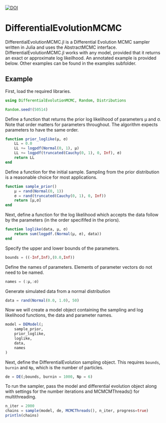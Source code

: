 [![DOI](https://zenodo.org/badge/DOI/10.5281/zenodo.5083368.svg)](https://doi.org/10.5281/zenodo.5083368)


# DifferentialEvolutionMCMC

DifferentialEvolutionMCMC.jl is a Differential Evolution MCMC sampler written in Julia and uses the AbstractMCMC interface. DifferentialEvolutionMCMC.jl works with any model, provided that it returns an exact or approximate log likeilhood. An annotated example is provided below. Other examples can be found in the examples subfolder.

## Example

First, load the required libraries.

```julia
using DifferentialEvolutionMCMC, Random, Distributions

Random.seed!(50514)
```

Define a function that returns the prior log likelihood of parameters μ and σ. Note
that order matters for parameters throughout. The algorithm expects parameters to have
the same order.

```julia
function prior_loglike(μ, σ)
    LL = 0.0
    LL += logpdf(Normal(0, 1), μ)
    LL += logpdf(truncated(Cauchy(0, 1), 0, Inf), σ)
    return LL
end
```

Define a function for the initial sample. Sampling from the prior distribution is
a reasonable choice for most applications.

```julia
function sample_prior()
    μ = rand(Normal(0, 1))
    σ = rand(truncated(Cauchy(0, 1), 0, Inf))
    return [μ,σ]
end
```

Next, define a function for the log likelihood which accepts the data follow by the parameters (in the order specififed in the priors).

```julia
function loglike(data, μ, σ)
    return sum(logpdf.(Normal(μ, σ), data))
end
```

Specify the upper and lower bounds of the parameters.

```julia
bounds = ((-Inf,Inf),(0.0,Inf))
```
Define the names of parameters. Elements of parameter vectors do not need to be named.

```julia
names = (:μ,:σ)
```

Generate simulated data from a normal distribution

```julia
data = rand(Normal(0.0, 1.0), 50)
```

Now we will create a model object containing the sampling and log likelihood functions, the data and parameter names.

```julia
model = DEModel(; 
    sample_prior, 
    prior_loglike, 
    loglike, 
    data,
    names
)

```

Next, define the DifferentialEvolution sampling object. This requires `bounds`, `burnin` and `Np`, which is the number of particles. 
```julia
de = DE(;bounds, burnin = 1000, Np = 6)
```
To run the sampler, pass the model and differential evolution object along with settings for the number iterations and MCMCMThreads() for multithreading.

```julia
n_iter = 2000
chains = sample(model, de, MCMCThreads(), n_iter, progress=true)
println(chains)
```
